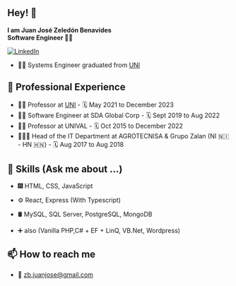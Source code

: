 ## Hey! 👋
<strong>I am Juan José Zeledón Benavides</strong><br>
<strong>Software Engineer 🧑‍💻</strong>

[![LinkedIn](https://img.shields.io/badge/LinkedIn-0077B5?style=for-the-badge&logo=linkedin&logoColor=white.svg)](https://www.linkedin.com/in/juanjzb/)

- 👨‍🎓 Systems Engineer graduated from [UNI](https://www.uni.edu.ni)

## 🔨 Professional Experience
- 👨‍🏫 Professor at [UNI](https://www.uni.edu.ni) - 🗓️ May 2021 to December 2023
- 👨‍💻 Software Engineer at SDA Global Corp - 🗓️ Sept 2019 to Aug 2022
- 👨‍🏫 Professor at UNIVAL - 🗓️ Oct 2015 to December 2022
- 👨🏻‍💼 Head of the IT Department at AGROTECNISA & Grupo Zalan (NI 🇳🇮 - HN 🇭🇳) - 🗓️ Aug 2017 to Aug 2018

## 🧰 Skills (Ask me about ...)
- 🎆 HTML, CSS, JavaScript
- ⚙️ React, Express (With Typescript)
- 🛢️ MySQL, SQL Server, PostgreSQL, MongoDB

- ➕ also (Vanilla PHP,C# + EF + LinQ, VB.Net, Wordpress) 

## 📫 How to reach me
- :email: zb.juanjose@gmail.com

